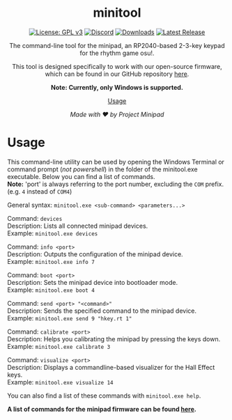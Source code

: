 <div align="center">

# minitool

[![License: GPL v3](https://img.shields.io/badge/License-GPLv3-blue.svg)](https://www.gnu.org/licenses/gpl-3.0)
[![Discord](https://img.shields.io/discord/1056311828344483840?label=discord&color=7289da)](https://discord.gg/hQJ6dq7qBa)
[![Downloads](https://img.shields.io/github/downloads/minipadkb/minitool/total)](https://github.com/minipadKB/minitool/releases/latest)
[![Latest Release](https://img.shields.io/github/v/release/minipadkb/minitool?color=dd00dd)](https://github.com/minipadKB/minitool/releases/latest)

The command-line tool for the minipad, an RP2040-based 2-3-key keypad for the rhythm game osu!.

This tool is designed specifically to work with our open-source firmware,</br>
which can be found in our GitHub repository [here](https://github.com/minipadkb/minipad-firmware).

**Note: Currently, only Windows is supported.**

[Usage](#usage)

</div>

<div align="center">
<i>Made with ❤️ by Project Minipad</i>
</div>

# Usage

This command-line utility can be used by opening the Windows Terminal or command prompt (*not powershell*) in the folder of the minitool.exe executable. Below you can find a list of commands.</br>
**Note:** 'port' is always referring to the port number, excluding the `COM` prefix. (e.g. `4` instead of `COM4`)

General syntax: `minitool.exe <sub-command> <parameters...>`

Command: `devices`</br>
Description: Lists all connected minipad devices.</br>
Example: `minitool.exe devices`

Command: `info <port>`</br>
Description: Outputs the configuration of the minipad device.</br>
Example: `minitool.exe info 7`

Command: `boot <port>`</br>
Description: Sets the minipad device into bootloader mode.</br>
Example: `minitool.exe boot 4`</br>

Command: `send <port> "<command>"`</br>
Description: Sends the specified command to the minipad device.</br>
Example: `minitool.exe send 9 "hkey.rt 1"`</br>

Command: `calibrate <port>`</br>
Description: Helps you calibrating the minipad by pressing the keys down.</br>
Example: `minitool.exe calibrate 3`</br>

Command: `visualize <port>`</br>
Description: Displays a commandline-based visualizer for the Hall Effect keys.</br>
Example: `minitool.exe visualize 14`</br>

You can also find a list of these commands with `minitool.exe help`.

**A list of commands for the minipad firmware can be found [here](https://github.com/minipadKB/minipad-firmware/tree/master#minipad-serial-protocol-msp-).**
